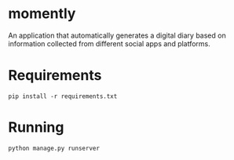 # momently
An application that automatically generates a digital diary based on information collected from different social apps and platforms. 




# Requirements

```
pip install -r requirements.txt

```

# Running

```
python manage.py runserver

```